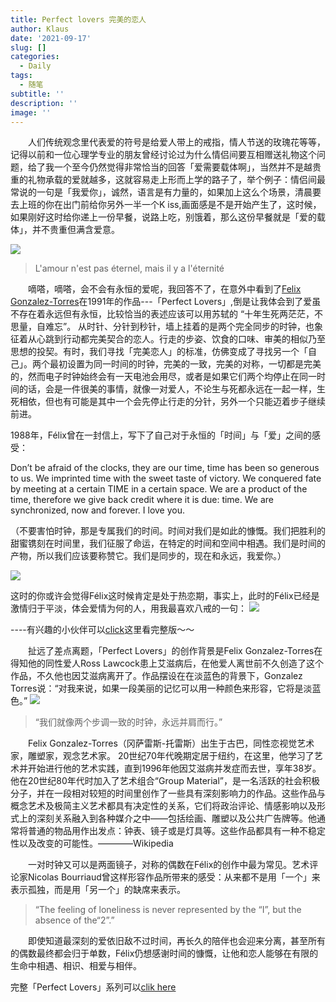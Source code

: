 ```yaml
---
title: Perfect lovers 完美的恋人
author: Klaus
date: '2021-09-17'
slug: []
categories:
  - Daily
tags:
  - 随笔
subtitle: ''
description: ''
image: ''
---
```


&emsp;&emsp;人们传统观念里代表爱的符号是给爱人带上的戒指，情人节送的玫瑰花等等，记得以前和一位心理学专业的朋友曾经讨论过为什么情侣间要互相赠送礼物这个问题，给了我一个至今仍然觉得非常恰当的回答「爱需要载体啊」，当然并不是越贵重的礼物承载的爱就越多，这就容易走上形而上学的路子了，举个例子：情侣间最常说的一句是「我爱你」，诚然，语言是有力量的，如果加上这么个场景，清晨要去上班的你在出门前给你另外一半一个K
iss,画面感是不是开始产生了，这时候，如果刚好这时给你递上一份早餐，说路上吃，别饿着，那么这份早餐就是「爱的载体」，并不贵重但满含爱意。

![](/post/2021-09-17-perfect-lovers/perfect-lovers_files/clock.png)
> L'amour n'est pas éternel, mais il y a l'éternité

&emsp;&emsp;嘀嗒，嘀嗒，会不会有永恒的爱呢，我回答不了，在意外中看到了[Felix Gonzalez-Torres](https://www.felixgonzalez-torresfoundation.org/#)在1991年的作品---「Perfect Lovers」,倒是让我体会到了爱虽不存在着永远但有永恒，比较恰当的表述应该可以用苏轼的 “十年生死两茫茫，不思量，自难忘”。
从时针、分针到秒针，墙上挂着的是两个完全同步的时钟，也象征着从心跳到行动都完美契合的恋人。行走的步姿、饮食的口味、审美的相似乃至思想的投契。有时，我们寻找「完美恋人」的标准，仿佛变成了寻找另一个「自己」。两个最初设置为同一时间的时钟，完美的一致，完美的对称，一切都是完美的，然而电子时钟始终会有一天电池会用尽，或者是如果它们两个均停止在同一时间的话，会是一件很美的事情，就像一对爱人，不论生与死都永远在一起一样，生死相依，但也有可能是其中一个会先停止行走的分针，另外一个只能迈着步子继续前进。

1988年，Félix曾在一封信上，写下了自己对于永恒的「时间」与「爱」之间的感受：

Don’t be afraid of the clocks, they are our time, time has been so generous to us. We imprinted time with the sweet taste of victory. We conquered fate by meeting at a certain TIME in a certain space. We are a product of the time, therefore we give back credit where it is due: time.
We are synchronized, now and forever.
I love you.

（不要害怕时钟，那是专属我们的时间。时间对我们是如此的慷慨。我们把胜利的甜蜜镌刻在时间里，我们征服了命运，在特定的时间和空间中相遇。我们是时间的产物，所以我们应该要称赞它。我们是同步的，现在和永远，我爱你。）

![](/post/2021-09-17-perfect-lovers/perfect-lovers_files/letter.png)

这时的你或许会觉得Félix这时候肯定是处于热恋期，事实上，此时的Félix已经是激情归于平淡，体会爱情为何的人，用我最喜欢八戒的一句：
![](/post/2021-09-17-perfect-lovers/perfect-lovers_files/bajie.png)

----有兴趣的小伙伴可以[click](https://www.bilibili.com/video/BV1jW411Y7vk?from=search&seid=4879691198350067625&spm_id_from=333.337.0.0)这里看完整版～～

&emsp;&emsp;扯远了差点离题，「Perfect Lovers」的创作背景是Felix Gonzalez-Torres在得知他的同性爱人Ross Lawcock患上艾滋病后，在他爱人离世前不久创造了这个作品，不久他也因艾滋病离开了。作品摆设在在淡蓝色的背景下，Gonzalez Torres说：“对我来说，如果一段美丽的记忆可以用一种颜色来形容，它将是淡蓝色。”
![](/post/2021-09-17-perfect-lovers/perfect-lovers_files/walk_clock.png)


> “我们就像两个步调一致的时钟，永远并肩而行。”

&emsp;&emsp;Felix Gonzalez-Torres（冈萨雷斯-托雷斯）出生于古巴，同性恋视觉艺术家，雕塑家，观念艺术家。
20世纪70年代晚期定居于纽约，在这里，他学习了艺术并开始进行他的艺术实践，直到1996年他因艾滋病并发症而去世，享年38岁。他在20世纪80年代时加入了艺术组合“Group Material”，是一名活跃的社会积极分子，并在一段相对较短的时间里创作了一些具有深刻影响力的作品。这些作品与概念艺术及极简主义艺术都具有决定性的关系，它们将政治评论、情感影响以及形式上的深刻关系融入到各种媒介之中——包括绘画、雕塑以及公共广告牌等。他通常将普通的物品用作出发点：钟表、镜子或是灯具等。这些作品都具有一种不稳定性以及改变的可能性。————Wikipedia



&emsp;&emsp;一对时钟又可以是两面镜子，对称的偶数在Félix的创作中最为常见。艺术评论家Nicolas Bourriaud曾这样形容作品所带来的感受：从来都不是用「一个」来表示孤独，而是用「另一个」的缺席来表示。

> “The feeling of loneliness is never represented by the “I”, but the absence of the“2”.”

&emsp;&emsp;即使知道最深刻的爱依旧敌不过时间，再长久的陪伴也会迎来分离，甚至所有的偶数最终都会归于单数，Félix仍想感谢时间的慷慨，让他和恋人能够在有限的生命中相遇、相识、相爱与相伴。

完整「Perfect Lovers」系列可以[clik here](https://www.felixgonzalez-torresfoundation.org/works/untitled-perfect-lovers)
